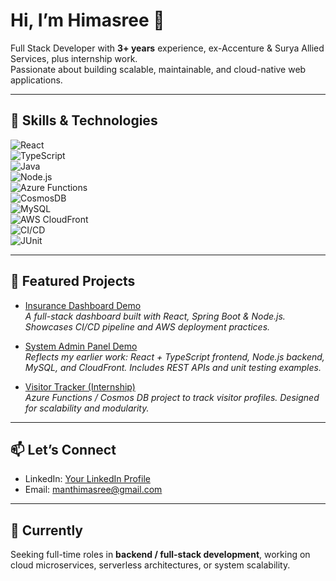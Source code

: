 # Hi, I’m Himasree 👋

Full Stack Developer with **3+ years** experience, ex-Accenture & Surya Allied Services, plus internship work.  
Passionate about building scalable, maintainable, and cloud-native web applications.

---

## 🔧 Skills & Technologies

![React](https://img.shields.io/badge/Frontend-React-blue)  
![TypeScript](https://img.shields.io/badge/Language-TypeScript-3178C6)  
![Java](https://img.shields.io/badge/Backend-Java%20(SpringBoot)-orange)  
![Node.js](https://img.shields.io/badge/Backend-Node.js-green)  
![Azure Functions](https://img.shields.io/badge/Serverless-Azure%20Functions-blue)  
![CosmosDB](https://img.shields.io/badge/Database-CosmosDB-lightgrey)  
![MySQL](https://img.shields.io/badge/Database-MySQL-orange)  
![AWS CloudFront](https://img.shields.io/badge/Cloud-AWS%20CloudFront-yellow)  
![CI/CD](https://img.shields.io/badge/DevOps-CI%2FCD-lightgrey)  
![JUnit](https://img.shields.io/badge/Testing-JUnit-red)

---

## 📂 Featured Projects

- [Insurance Dashboard Demo](https://github.com/HimasreeManthina/insurance-dashboard-demo)  
  *A full-stack dashboard built with React, Spring Boot & Node.js. Showcases CI/CD pipeline and AWS deployment practices.*

- [System Admin Panel Demo](https://github.com/HimasreeManthina/system-admin-panel-demo)  
  *Reflects my earlier work: React + TypeScript frontend, Node.js backend, MySQL, and CloudFront. Includes REST APIs and unit testing examples.*

- [Visitor Tracker (Internship)](https://github.com/HimasreeManthina/internship-visitor-tracker)  
  *Azure Functions / Cosmos DB project to track visitor profiles. Designed for scalability and modularity.*

---

## 📫 Let’s Connect

- LinkedIn: [Your LinkedIn Profile](https://www.linkedin.com/in/your-link)  
- Email: manthimasree@gmail.com  

---

## 🔭 Currently

Seeking full-time roles in **backend / full-stack development**, working on cloud microservices, serverless architectures, or system scalability.

